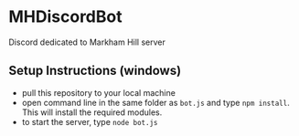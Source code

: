 # MHDiscordBot
Discord dedicated to Markham Hill server

## Setup Instructions (windows)
* pull this repository to your local machine
* open command line in the same folder as `bot.js` and type `npm install`. This will install the required modules.
* to start the server, type `node bot.js`
